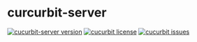 # curcurbit-server

[![cucurbit-server version](https://img.shields.io/npm/v/cucurbit-server.svg?longCache=true&style=for-the-badge)](https://www.npmjs.com/package/cucurbit-server)
[![cucurbit license](https://img.shields.io/github/license/plouc/cucurbit.svg?longCache=true&style=for-the-badge)](https://github.com/plouc/cucurbit/blob/master/LICENSE)
[![cucurbit issues](https://img.shields.io/github/issues/plouc/cucurbit.svg?longCache=true&style=for-the-badge)](https://github.com/plouc/cucurbit/issues)

